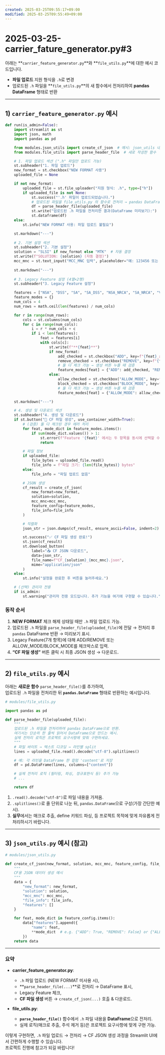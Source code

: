 ```yaml
---
created: 2025-03-25T09:55:17+09:00
modified: 2025-03-25T09:55:49+09:00
---
```


# 2025-03-25-carrier_fature_generator.py#3

아래는 **`carrier_feature_generator.py`**와 **`file_utils.py`**에 대한 예시 코드입니다.  
- **파일 업로드** 지원 형식을 `.h`로 변경  
- 업로드된 `.h` 파일을 **`file_utils.py`**의 새 함수에서 전처리하여 **pandas DataFrame** 형태로 반환  

---

## 1) `carrier_feature_generator.py` 예시

```python
def run(is_admin=False):
    import streamlit as st
    import json, math
    import pandas as pd

    from modules.json_utils import create_cf_json  # 예시: json_utils 내 함수
    from modules.file_utils import parse_header_file  # 새로 작성한 함수

    # 1. 파일 업로드 섹션 (".h" 파일만 업로드 가능)
    st.subheader("1. 파일 업로드")
    new_format = st.checkbox("NEW FORMAT 사용")
    uploaded_file = None

    if not new_format:
        uploaded_file = st.file_uploader("지원 형식: .h", type=["h"])
        if uploaded_file is not None:
            st.success("'.h' 파일이 업로드되었습니다.")
            # 업로드된 파일을 file_utils.py 의 함수로 전처리 → pandas DataFrame
            df = parse_header_file(uploaded_file)
            st.write("업로드된 .h 파일을 전처리한 결과(DataFrame 미리보기):")
            st.dataframe(df)
    else:
        st.info("NEW FORMAT 사용: 파일 업로드 불필요")

    st.markdown("---")
    
    # 2. 기본 설정 섹션
    st.subheader("2. 기본 설정")
    solution = "SLSI" if new_format else "MTK"  # 자동 결정
    st.write(f"SOLUTION: {solution} (자동 결정)")
    mcc_mnc = st.text_input("MCC_MNC 입력", placeholder="예: 123456 또는 99999F")
    
    st.markdown("---")
    
    # 3. Legacy Feature 설정 (4열×2행)
    st.subheader("3. Legacy Feature 설정")

    features = ["NSA", "DSS", "SA", "SA_DSS", "NSA_NRCA", "SA_NRCA", "VONR"]
    feature_modes = {}
    num_cols = 4
    num_rows = math.ceil(len(features) / num_cols)

    for r in range(num_rows):
        cols = st.columns(num_cols)
        for c in range(num_cols):
            i = r * num_cols + c
            if i < len(features):
                feat = features[i]
                with cols[c]:
                    st.write(f"**{feat}**")
                    if new_format:
                        add_checked = st.checkbox("ADD", key=f"{feat}_add")
                        remove_checked = st.checkbox("REMOVE", key=f"{feat}_remove")
                        # 둘 다 체크 가능 → 생성 버튼 누를 때 검증
                        feature_modes[feat] = {"ADD": add_checked, "REMOVE": remove_checked}
                    else:
                        allow_checked = st.checkbox("ALLOW_MODE", key=f"{feat}_allow")
                        block_checked = st.checkbox("BLOCK_MODE", key=f"{feat}_block")
                        # 둘 다 체크 가능 → 생성 버튼 누를 때 검증
                        feature_modes[feat] = {"ALLOW_MODE": allow_checked, "BLOCK_MODE": block_checked}

    st.markdown("---")

    # 4. 생성 및 다운로드 섹션
    st.subheader("4. 생성 및 다운로드")
    if st.button("💾 CF 파일 생성", use_container_width=True):
        # (검증) 둘 다 체크된 경우 에러 처리
        for feat, mode_dict in feature_modes.items():
            if sum(mode_dict.values()) > 1:
                st.error(f"Feature '{feat}' 에서는 두 항목을 동시에 선택할 수 없습니다. 다시 설정해주세요.")
                return

        # 파일 정보
        if uploaded_file:
            file_bytes = uploaded_file.read()
            file_info = f"파일 크기: {len(file_bytes)} bytes"
        else:
            file_info = "파일 업로드 없음"

        # JSON 생성
        cf_result = create_cf_json(
            new_format=new_format,
            solution=solution,
            mcc_mnc=mcc_mnc,
            feature_config=feature_modes,
            file_info=file_info
        )

        # 직렬화
        json_str = json.dumps(cf_result, ensure_ascii=False, indent=2)

        st.success("✅ CF 파일 생성 완료!")
        st.json(cf_result)
        st.download_button(
            label="📥 CF JSON 다운로드",
            data=json_str,
            file_name=f"CF_{solution}_{mcc_mnc}.json",
            mime="application/json"
        )
    else:
        st.info("설정을 완료한 후 버튼을 눌러주세요.")

    # (선택) 관리자 전용
    if is_admin:
        st.warning("관리자 전용 모드입니다. 추가 기능을 여기에 구현할 수 있습니다.")
```

### 동작 순서

1. **NEW FORMAT** 체크 해제 상태일 때만 `.h` 파일 업로드 가능.  
2. 업로드된 `.h` 파일을 `parse_header_file(uploaded_file)`에 전달 → 전처리 후 `pandas` DataFrame 반환 → 미리보기 표시.  
3. Legacy Feature(7개 항목)에 대해 ADD/REMOVE 또는 ALLOW_MODE/BLOCK_MODE를 체크박스로 입력.  
4. **“CF 파일 생성”** 버튼 클릭 시 최종 JSON 생성 → 다운로드.

---

## 2) `file_utils.py` 예시

아래는 **새로운 함수** `parse_header_file()`를 추가하여,  
업로드된 `.h` 파일을 전처리한 뒤 **`pandas.DataFrame`** 형태로 반환하는 예시입니다.

```python
# modules/file_utils.py

import pandas as pd

def parse_header_file(uploaded_file):
    """
    업로드된 .h 파일을 전처리하여 pandas DataFrame으로 반환.
    여기서는 단순히 한 줄씩 읽어서 DataFrame으로 만드는 예시.
    실제 전처리 로직은 프로젝트 요구사항에 맞춰 구현하세요.
    """
    # 파일 바이트 → 텍스트 디코딩 → 라인별 split
    lines = uploaded_file.read().decode("utf-8").splitlines()

    # 예: 각 라인을 DataFrame 한 칼럼 'content'로 저장
    df = pd.DataFrame(lines, columns=["content"])

    # 실제 전처리 로직 (필터링, 파싱, 정규표현식 등) 추가 가능
    # ...

    return df
```

1. `.read().decode("utf-8")`로 파일 내용을 가져옴.  
2. `.splitlines()`로 줄 단위로 나눈 뒤, `pandas.DataFrame`으로 구성(가장 간단한 예시).  
3. **실무**에서는 매크로 추출, define 키워드 파싱, 등 프로젝트 목적에 맞게 자유롭게 전처리하시기 바랍니다.

---

## 3) `json_utils.py` 예시 (참고)

```python
# modules/json_utils.py

def create_cf_json(new_format, solution, mcc_mnc, feature_config, file_info):
    """
    CF용 JSON 데이터 생성 예시
    """
    data = {
        "new_format": new_format,
        "solution": solution,
        "mcc_mnc": mcc_mnc,
        "file_info": file_info,
        "features": []
    }

    for feat, mode_dict in feature_config.items():
        data["features"].append({
            "name": feat,
            **mode_dict  # e.g. {"ADD": True, "REMOVE": False} or {"ALLOW_MODE": True, "BLOCK_MODE": False}
        })
    return data
```

---

### 요약

- **carrier_feature_generator.py**:  
  - `.h` 파일 업로드 (NEW FORMAT 미사용 시),  
  - **`parse_header_file(...)`**로 전처리 → DataFrame 표시,  
  - Legacy Feature 체크,  
  - **CF 파일 생성** 버튼 → `create_cf_json(...)` 호출 & 다운로드.

- **file_utils.py**:  
  - **`parse_header_file()`** 함수에서 `.h` 파일 내용을 **DataFrame**으로 전처리.  
  - 실제 로직(매크로 추출, 주석 제거 등)은 프로젝트 요구사항에 맞게 구현 가능.

이렇게 구현하면, `.h` 파일 업로드 → 전처리 → CF JSON 생성 과정을 Streamlit UI에서 간편하게 수행할 수 있습니다.  
프로젝트 진행에 참고가 되길 바랍니다!
